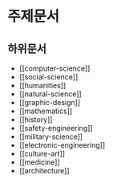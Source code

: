 # 주제문서

## 하위문서

- [[computer-science]]
- [[social-science]]
- [[humanities]]
- [[natural-science]]
- [[graphic-design]]
- [[mathematics]]
- [[history]]
- [[safety-engineering]]
- [[military-science]]
- [[electronic-engineering]]
- [[culture-art]]
- [[medicine]]
- [[architecture]]
